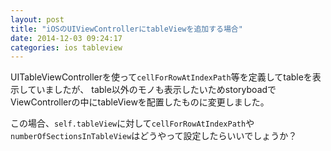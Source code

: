 ```yaml
---
layout: post
title: "iOSのUIViewControllerにtableViewを追加する場合"
date: 2014-12-03 09:24:17
categories: ios tableview
---
```

<p>UITableViewControllerを使って<code>cellForRowAtIndexPath</code>等を定義してtableを表示していましたが、
table以外のモノも表示したいためstoryboadでViewControllerの中にtableViewを配置したものに変更しました。</p>

<p>この場合、<code>self.tableView</code>に対して<code>cellForRowAtIndexPath</code>や<code>numberOfSectionsInTableView</code>はどうやって設定したらいいでしょうか？</p>
